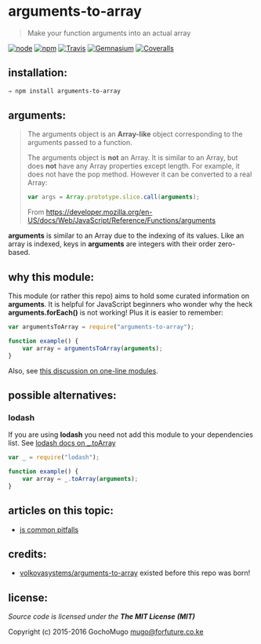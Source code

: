 
# arguments-to-array

> Make your function arguments into an actual array

[![node](https://img.shields.io/node/v/arguments-to-array.svg?style=flat-square)](https://www.npmjs.com/package/arguments-to-array) [![npm](https://img.shields.io/npm/v/arguments-to-array.svg?style=flat-square)](https://www.npmjs.com/package/arguments-to-array) [![Travis](https://img.shields.io/travis/GochoMugo/arguments-to-array.svg?style=flat-square)](https://travis-ci.org/GochoMugo/arguments-to-array) [![Gemnasium](https://img.shields.io/gemnasium/GochoMugo/arguments-to-array.svg?style=flat-square)](https://gemnasium.com/GochoMugo/arguments-to-array) [![Coveralls](https://img.shields.io/coveralls/GochoMugo/arguments-to-array.svg?style=flat-square)](https://coveralls.io/github/GochoMugo/arguments-to-array)


## installation:

```bash
⇒ npm install arguments-to-array
```


## arguments:

> The arguments object is an **Array-like** object corresponding to the arguments passed to a function.
>
> The arguments object is **not** an Array. It is similar to an Array, but does **not** have any Array properties except length. For example, it does not have the pop method. However it can be converted to a real Array:
>
> ```js
> var args = Array.prototype.slice.call(arguments);
> ```
>
> From https://developer.mozilla.org/en-US/docs/Web/JavaScript/Reference/Functions/arguments

**arguments** is similar to an Array due to the indexing of its values. Like an array is indexed, keys in **arguments** are integers with their order zero-based.


## why this module:

This module (or rather this repo) aims to hold some curated information on **arguments**. It is helpful for JavaScript beginners who wonder why the heck **arguments.forEach()** is not working! Plus it is easier to remember:

```js
var argumentsToArray = require("arguments-to-array");

function example() {
    var array = argumentsToArray(arguments);
}
```

Also, see [this discussion on one-line modules](https://github.com/sindresorhus/ama/issues/10).


## possible alternatives:

### lodash

If you are using **lodash** you need not add this module to your dependencies list. See [lodash docs on _.toArray](https://lodash.com/docs#toArray)

```js
var _ = require("lodash");

function example() {
    var array = _.toArray(arguments);
}
```


## articles on this topic:

* [js common pitfalls](http://nrn.io/view/javascript-common-pitfalls/view/array-like-objects)


## credits:

* [volkovasystems/arguments-to-array](https://github.com/volkovasystems/arguments-to-array) existed before this repo was born!


## license:

*Source code is licensed under the __The MIT License (MIT)__*

Copyright (c) 2015-2016 GochoMugo <mugo@forfuture.co.ke>
